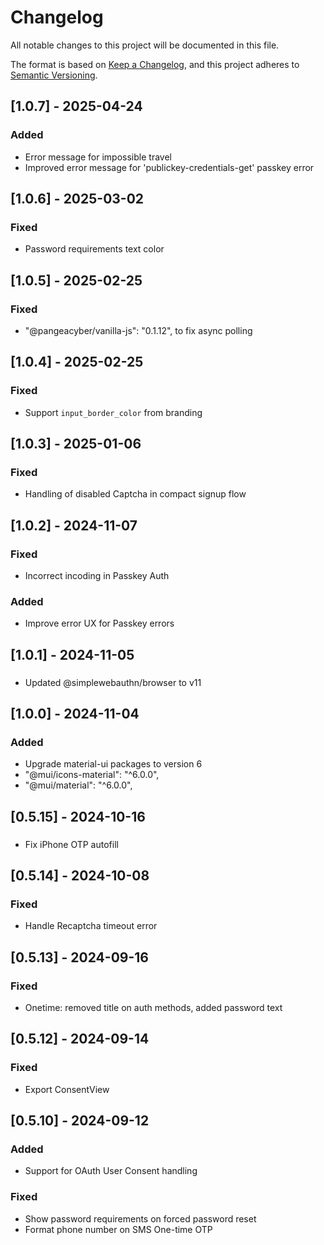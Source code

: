 # Changelog

All notable changes to this project will be documented in this file.

The format is based on [Keep a Changelog](https://keepachangelog.com/en/1.0.0/),
and this project adheres to [Semantic Versioning](https://semver.org/spec/v2.0.0.html).

## [1.0.7] - 2025-04-24

### Added

- Error message for impossible travel
- Improved error message for 'publickey-credentials-get' passkey error

## [1.0.6] - 2025-03-02

### Fixed

- Password requirements text color

## [1.0.5] - 2025-02-25

### Fixed

- "@pangeacyber/vanilla-js": "0.1.12", to fix async polling

## [1.0.4] - 2025-02-25

### Fixed

- Support `input_border_color` from branding

## [1.0.3] - 2025-01-06

### Fixed

- Handling of disabled Captcha in compact signup flow

## [1.0.2] - 2024-11-07

### Fixed

- Incorrect incoding in Passkey Auth

### Added

- Improve error UX for Passkey errors

## [1.0.1] - 2024-11-05

###

- Updated @simplewebauthn/browser to v11

## [1.0.0] - 2024-11-04

### Added

- Upgrade material-ui packages to version 6
- "@mui/icons-material": "^6.0.0",
- "@mui/material": "^6.0.0",

## [0.5.15] - 2024-10-16

###

- Fix iPhone OTP autofill

## [0.5.14] - 2024-10-08

### Fixed

- Handle Recaptcha timeout error

## [0.5.13] - 2024-09-16

### Fixed

- Onetime: removed title on auth methods, added password text

## [0.5.12] - 2024-09-14

### Fixed

- Export ConsentView

## [0.5.10] - 2024-09-12

### Added

- Support for OAuth User Consent handling

### Fixed

- Show password requirements on forced password reset
- Format phone number on SMS One-time OTP

